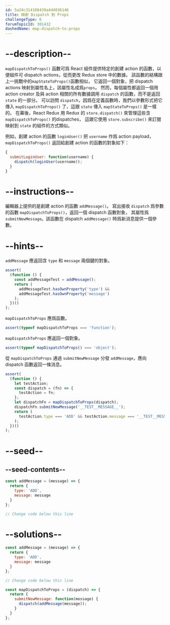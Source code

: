 ```yaml
---
id: 5a24c314108439a4d4036146
title: 映射 Dispatch 到 Props
challengeType: 6
forumTopicId: 301432
dashedName: map-dispatch-to-props
---
```


# --description--

`mapDispatchToProps()` 函數可爲 React 組件提供特定的創建 action 的函數，以便組件可 dispatch actions，從而更改 Redux store 中的數據。 該函數的結構跟上一挑戰中的`mapStateToProps()`函數相似， 它返回一個對象，把 dispatch actions 映射到屬性名上，該屬性名成爲`props`。 然而，每個屬性都返回一個用 action creator 及與 action 相關的所有數據調用 `dispatch` 的函數，而不是返回 `state` 的一部分。 可以訪問 `dispatch`，因爲在定義函數時，我們以參數形式把它傳入 `mapDispatchToProps()` 了，這跟 `state` 傳入 `mapStateToProps()` 是一樣的。 在幕後，React Redux 用 Redux 的 `store.dispatch()` 來管理這些含 `mapDispatchToProps()` 的dispatches， 這跟它使用 `store.subscribe()` 來訂閱映射到 `state` 的組件的方式類似。

例如，創建 action 的函數 `loginUser()` 把 `username` 作爲 action payload， `mapDispatchToProps()` 返回給創建 action 的函數的對象如下：

```jsx
{
  submitLoginUser: function(username) {
    dispatch(loginUser(username));
  }
}
```

# --instructions--

編輯器上提供的是創建 action 的函數 `addMessage()`。 寫出接收 `dispatch` 爲參數的函數 `mapDispatchToProps()`，返回一個 dispatch 函數對象， 其屬性爲 `submitNewMessage`。該函數在 dispatch `addMessage()` 時爲新消息提供一個參數。

# --hints--

`addMessage` 應返回含 `type` 和 `message` 兩個鍵的對象。

```js
assert(
  (function () {
    const addMessageTest = addMessage();
    return (
      addMessageTest.hasOwnProperty('type') &&
      addMessageTest.hasOwnProperty('message')
    );
  })()
);
```

`mapDispatchToProps` 應爲函數。

```js
assert(typeof mapDispatchToProps === 'function');
```

`mapDispatchToProps` 應返回一個對象。

```js
assert(typeof mapDispatchToProps() === 'object');
```

從 `mapDispatchToProps` 通過 `submitNewMessage` 分發 `addMessage`，應向 dispatch 函數返回一條消息。

```js
assert(
  (function () {
    let testAction;
    const dispatch = (fn) => {
      testAction = fn;
    };
    let dispatchFn = mapDispatchToProps(dispatch);
    dispatchFn.submitNewMessage('__TEST__MESSAGE__');
    return (
      testAction.type === 'ADD' && testAction.message === '__TEST__MESSAGE__'
    );
  })()
);
```

# --seed--

## --seed-contents--

```jsx
const addMessage = (message) => {
  return {
    type: 'ADD',
    message: message
  }
};

// Change code below this line
```

# --solutions--

```jsx
const addMessage = (message) => {
  return {
    type: 'ADD',
    message: message
  }
};

// Change code below this line

const mapDispatchToProps = (dispatch) => {
  return {
    submitNewMessage: function(message) {
      dispatch(addMessage(message));
    }
  }
};
```
